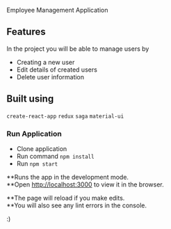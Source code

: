 Employee Management Application

## Features

In the project you will be able to manage users by
* Creating a new user
* Edit details of created users
* Delete user information 

## Built using

`create-react-app`
`redux`
`saga`
`material-ui`

### Run Application

* Clone application
* Run command `npm install`
* Run `npm start`

**Runs the app in the development mode.<br>
**Open [http://localhost:3000](http://localhost:3000) to view it in the browser.

**The page will reload if you make edits.<br>
**You will also see any lint errors in the console.


:)